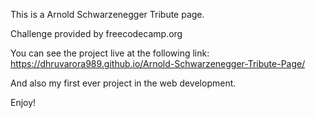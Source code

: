 This is a Arnold Schwarzenegger Tribute page.

Challenge provided by freecodecamp.org

You can see the project live at the following link:
https://dhruvarora989.github.io/Arnold-Schwarzenegger-Tribute-Page/

And also my first ever project in the web development.

Enjoy!